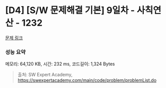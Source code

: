 # [D4] [S/W 문제해결 기본] 9일차 - 사칙연산 - 1232 

[문제 링크](https://swexpertacademy.com/main/code/problem/problemDetail.do?contestProbId=AV141J8KAIcCFAYD) 

### 성능 요약

메모리: 64,120 KB, 시간: 232 ms, 코드길이: 1,324 Bytes



> 출처: SW Expert Academy, https://swexpertacademy.com/main/code/problem/problemList.do